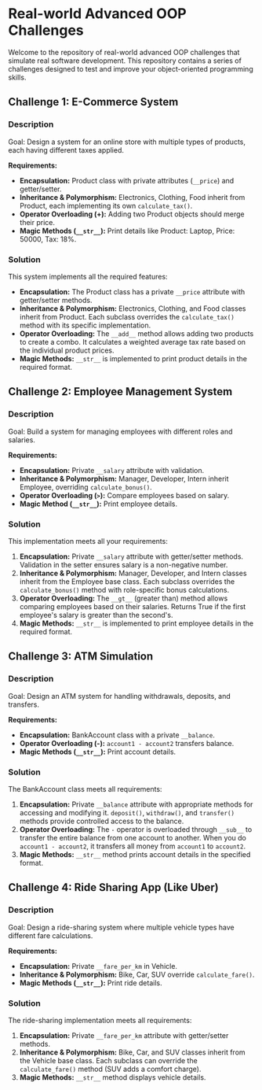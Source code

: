 # Real-world Advanced OOP Challenges

Welcome to the repository of real-world advanced OOP challenges that simulate real software development. This repository contains a series of challenges designed to test and improve your object-oriented programming skills.

## Challenge 1: E-Commerce System

### Description
Goal: Design a system for an online store with multiple types of products, each having different taxes applied.

**Requirements:**
- **Encapsulation:** Product class with private attributes (`__price`) and getter/setter.
- **Inheritance & Polymorphism:** Electronics, Clothing, Food inherit from Product, each implementing its own `calculate_tax()`.
- **Operator Overloading (+):** Adding two Product objects should merge their price.
- **Magic Methods (`__str__`):** Print details like Product: Laptop, Price: 50000, Tax: 18%.

### Solution
This system implements all the required features:

- **Encapsulation:** The Product class has a private `__price` attribute with getter/setter methods.
- **Inheritance & Polymorphism:** Electronics, Clothing, and Food classes inherit from Product. Each subclass overrides the `calculate_tax()` method with its specific implementation.
- **Operator Overloading:** The `__add__` method allows adding two products to create a combo. It calculates a weighted average tax rate based on the individual product prices.
- **Magic Methods:** `__str__` is implemented to print product details in the required format.

## Challenge 2: Employee Management System

### Description
Goal: Build a system for managing employees with different roles and salaries.

**Requirements:**
- **Encapsulation:** Private `__salary` attribute with validation.
- **Inheritance & Polymorphism:** Manager, Developer, Intern inherit Employee, overriding `calculate_bonus()`.
- **Operator Overloading (`>`):** Compare employees based on salary.
- **Magic Method (`__str__`):** Print employee details.

### Solution
This implementation meets all your requirements:

1. **Encapsulation:** Private `__salary` attribute with getter/setter methods. Validation in the setter ensures salary is a non-negative number.
2. **Inheritance & Polymorphism:** Manager, Developer, and Intern classes inherit from the Employee base class. Each subclass overrides the `calculate_bonus()` method with role-specific bonus calculations.
3. **Operator Overloading:** The `__gt__` (greater than) method allows comparing employees based on their salaries. Returns True if the first employee's salary is greater than the second's.
4. **Magic Methods:** `__str__` is implemented to print employee details in the required format.

## Challenge 3: ATM Simulation

### Description
Goal: Design an ATM system for handling withdrawals, deposits, and transfers.

**Requirements:**
- **Encapsulation:** BankAccount class with a private `__balance`.
- **Operator Overloading (-):** `account1 - account2` transfers balance.
- **Magic Methods (`__str__`):** Print account details.

### Solution
The BankAccount class meets all requirements:

1. **Encapsulation:** Private `__balance` attribute with appropriate methods for accessing and modifying it. `deposit()`, `withdraw()`, and `transfer()` methods provide controlled access to the balance.
2. **Operator Overloading:** The `-` operator is overloaded through `__sub__` to transfer the entire balance from one account to another. When you do `account1 - account2`, it transfers all money from `account1` to `account2`.
3. **Magic Methods:** `__str__` method prints account details in the specified format.

## Challenge 4: Ride Sharing App (Like Uber)

### Description
Goal: Design a ride-sharing system where multiple vehicle types have different fare calculations.

**Requirements:**
- **Encapsulation:** Private `__fare_per_km` in Vehicle.
- **Inheritance & Polymorphism:** Bike, Car, SUV override `calculate_fare()`.
- **Magic Methods (`__str__`):** Print ride details.

### Solution
The ride-sharing implementation meets all requirements:

1. **Encapsulation:** Private `__fare_per_km` attribute with getter/setter methods.
2. **Inheritance & Polymorphism:** Bike, Car, and SUV classes inherit from the Vehicle base class. Each subclass can override the `calculate_fare()` method (SUV adds a comfort charge).
3. **Magic Methods:** `__str__` method displays vehicle details.
